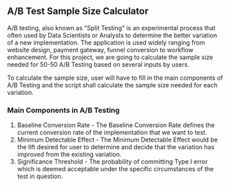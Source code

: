 ## A/B Test Sample Size Calculator

A/B testing, also known as "Split Testing" is an experimental process that often used by Data Scientists or Analysts to determine the better variation of a new implementation. The application is used widely ranging from website design, payment gateway, funnel conversion to workflow enhancement. For this project, we are going to calculate the sample size needed for 50-50 A/B Testing based on several inputs by users.

To calculate the sample size, user will have to fill in the main components of A/B Testing and the script shall calculate the sample size needed for each variation.

<!-- 
You can use the [editor on GitHub](https://github.com/edmundhong/AB-Test-Sample-Size-Calculator/edit/gh-pages/index.md) to maintain and preview the content for your website in Markdown files. -->
<!-- 
Whenever you commit to this repository, GitHub Pages will run [Jekyll](https://jekyllrb.com/) to rebuild the pages in your site, from the content in your Markdown files. -->

### Main Components in A/B Testing 

1. Baseline Conversion Rate - The Baseline Conversion Rate defines the current conversion rate of the implementation that we want to test.
2. Minimum Detectable Effect - The Minimum Detectable Effect would be the lift desired for user to determine and decide that the variation has improved from the existing variation.
3. Significance Threshold - The probability of committing Type I error which is deemed acceptable under the specific circumstances of the test in question.
